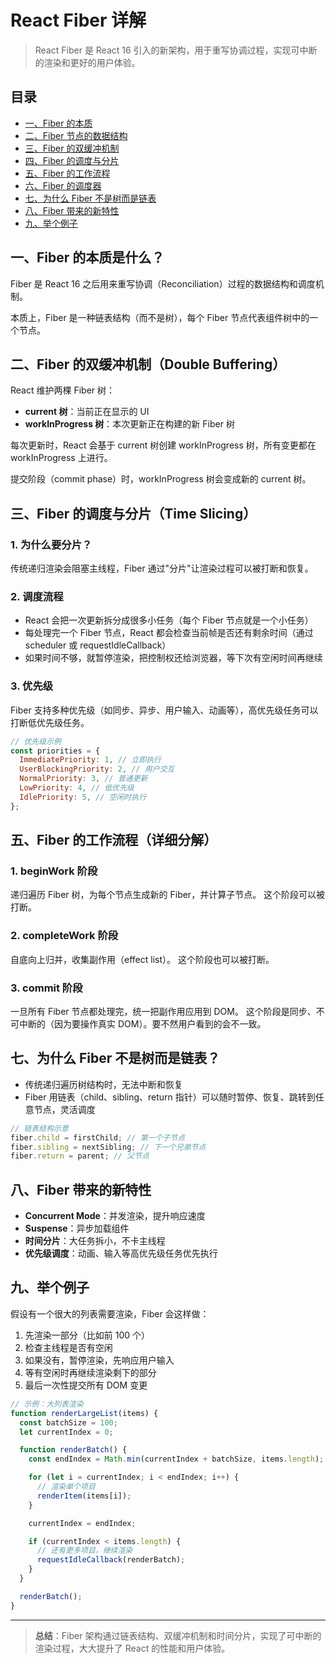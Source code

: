 # React Fiber 详解

> React Fiber 是 React 16 引入的新架构，用于重写协调过程，实现可中断的渲染和更好的用户体验。

## 目录

- [一、Fiber 的本质](#一fiber-的本质是什么)
- [二、Fiber 节点的数据结构](#二fiber-节点的数据结构)
- [三、Fiber 的双缓冲机制](#三fiber-的双缓冲机制double-buffering)
- [四、Fiber 的调度与分片](#四fiber-的调度与分片time-slicing)
- [五、Fiber 的工作流程](#五fiber-的工作流程详细分解)
- [六、Fiber 的调度器](#六fiber-的调度器scheduler)
- [七、为什么 Fiber 不是树而是链表](#七为什么-fiber-不是树而是链表)
- [八、Fiber 带来的新特性](#八fiber-带来的新特性)
- [九、举个例子](#九举个例子)

## 一、Fiber 的本质是什么？

Fiber 是 React 16 之后用来重写协调（Reconciliation）过程的数据结构和调度机制。

本质上，Fiber 是一种链表结构（而不是树），每个 Fiber 节点代表组件树中的一个节点。

## 二、Fiber 的双缓冲机制（Double Buffering）

React 维护两棵 Fiber 树：

- **current 树**：当前正在显示的 UI
- **workInProgress 树**：本次更新正在构建的新 Fiber 树

每次更新时，React 会基于 current 树创建 workInProgress 树，所有变更都在 workInProgress 上进行。

提交阶段（commit phase）时，workInProgress 树会变成新的 current 树。

## 三、Fiber 的调度与分片（Time Slicing）

### 1. 为什么要分片？

传统递归渲染会阻塞主线程，Fiber 通过"分片"让渲染过程可以被打断和恢复。

### 2. 调度流程

- React 会把一次更新拆分成很多小任务（每个 Fiber 节点就是一个小任务）
- 每处理完一个 Fiber 节点，React 都会检查当前帧是否还有剩余时间（通过 scheduler 或 requestIdleCallback）
- 如果时间不够，就暂停渲染，把控制权还给浏览器，等下次有空闲时间再继续

### 3. 优先级

Fiber 支持多种优先级（如同步、异步、用户输入、动画等），高优先级任务可以打断低优先级任务。

```javascript
// 优先级示例
const priorities = {
  ImmediatePriority: 1, // 立即执行
  UserBlockingPriority: 2, // 用户交互
  NormalPriority: 3, // 普通更新
  LowPriority: 4, // 低优先级
  IdlePriority: 5, // 空闲时执行
};
```

## 五、Fiber 的工作流程（详细分解）

### 1. beginWork 阶段

递归遍历 Fiber 树，为每个节点生成新的 Fiber，并计算子节点。
这个阶段可以被打断。

### 2. completeWork 阶段

自底向上归并，收集副作用（effect list）。
这个阶段也可以被打断。

### 3. commit 阶段

一旦所有 Fiber 节点都处理完，统一把副作用应用到 DOM。
这个阶段是同步、不可中断的（因为要操作真实 DOM）。要不然用户看到的会不一致。

## 七、为什么 Fiber 不是树而是链表？

- 传统递归遍历树结构时，无法中断和恢复
- Fiber 用链表（child、sibling、return 指针）可以随时暂停、恢复、跳转到任意节点，灵活调度

```javascript
// 链表结构示意
fiber.child = firstChild; // 第一个子节点
fiber.sibling = nextSibling; // 下一个兄弟节点
fiber.return = parent; // 父节点
```

## 八、Fiber 带来的新特性

- **Concurrent Mode**：并发渲染，提升响应速度
- **Suspense**：异步加载组件
- **时间分片**：大任务拆小，不卡主线程
- **优先级调度**：动画、输入等高优先级任务优先执行

## 九、举个例子

假设有一个很大的列表需要渲染，Fiber 会这样做：

1. 先渲染一部分（比如前 100 个）
2. 检查主线程是否有空闲
3. 如果没有，暂停渲染，先响应用户输入
4. 等有空闲时再继续渲染剩下的部分
5. 最后一次性提交所有 DOM 变更

```javascript
// 示例：大列表渲染
function renderLargeList(items) {
  const batchSize = 100;
  let currentIndex = 0;

  function renderBatch() {
    const endIndex = Math.min(currentIndex + batchSize, items.length);

    for (let i = currentIndex; i < endIndex; i++) {
      // 渲染单个项目
      renderItem(items[i]);
    }

    currentIndex = endIndex;

    if (currentIndex < items.length) {
      // 还有更多项目，继续渲染
      requestIdleCallback(renderBatch);
    }
  }

  renderBatch();
}
```

---

> **总结**：Fiber 架构通过链表结构、双缓冲机制和时间分片，实现了可中断的渲染过程，大大提升了 React 的性能和用户体验。
